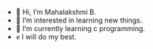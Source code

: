 - 👋 Hi, I’m Mahalakshmi B.
- 👀 I’m interested in learning new things. 
- 🌱 I’m currently learning c programming.
- ✊ I will do my best.
<!---
Maha257/Maha257 is a ✨ special ✨ repository because its `README.md` (this file) appears on your GitHub profile.
You can click the Preview link to take a look at your changes.
--->
